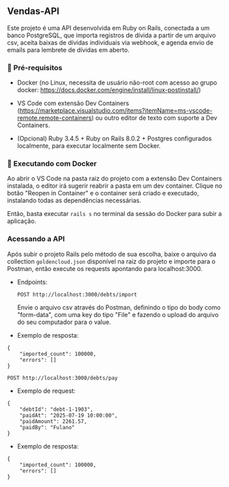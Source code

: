 ## Vendas-API

Este projeto é uma API desenvolvida em Ruby on Rails, conectada a um banco PostgreSQL, que importa registros de dívida a partir de um arquivo csv, aceita baixas de dívidas individuais via webhook, e agenda envio de emails para lembrete de dívidas em aberto.

### 🚀 Pré-requisitos

- Docker (no Linux, necessita de usuário não-root com acesso ao grupo docker: https://docs.docker.com/engine/install/linux-postinstall/)

- VS Code com extensão Dev Containers (https://marketplace.visualstudio.com/items?itemName=ms-vscode-remote.remote-containers) ou outro editor de texto com suporte a Dev Containers.

- (Opcional) Ruby 3.4.5 + Ruby on Rails 8.0.2 + Postgres configurados localmente, para executar localmente sem Docker.


### 🐳 Executando com Docker

Ao abrir o VS Code na pasta raiz do projeto com a extensão Dev Containers instalada, o editor irá sugerir reabrir a pasta em um dev container. Clique no botão "Reopen in Container" e o container será criado e executado, instalando todas as dependências necessárias.

Então, basta executar `rails s` no terminal da sessão do Docker para subir a aplicação.

### Acessando a API

 Após subir o projeto Rails pelo método de sua escolha, baixe o arquivo da collection `goldencloud.json` disponível na raiz do projeto e importe para o Postman, então execute os requests apontando para localhost:3000.

- Endpoints:

	`POST http://localhost:3000/debts/import`
	
	Envie o arquivo csv através do Postman, definindo o tipo do body como "form-data", com uma key do tipo "File" e fazendo o upload do arquivo do seu computador para o value. 

- Exemplo de resposta:

```
{
	"imported_count": 100000,
	"errors": []
}
```


   `POST http://localhost:3000/debts/pay`
   
   - Exemplo de request:
```
{
	"debtId": "debt-1-1903",
	"paidAt": "2025-07-19 10:00:00",
	"paidAmount": 2261.57,
	"paidBy": "Fulano"
}
```


- Exemplo de resposta:

```
{
	"imported_count": 100000,
	"errors": []
}
```
